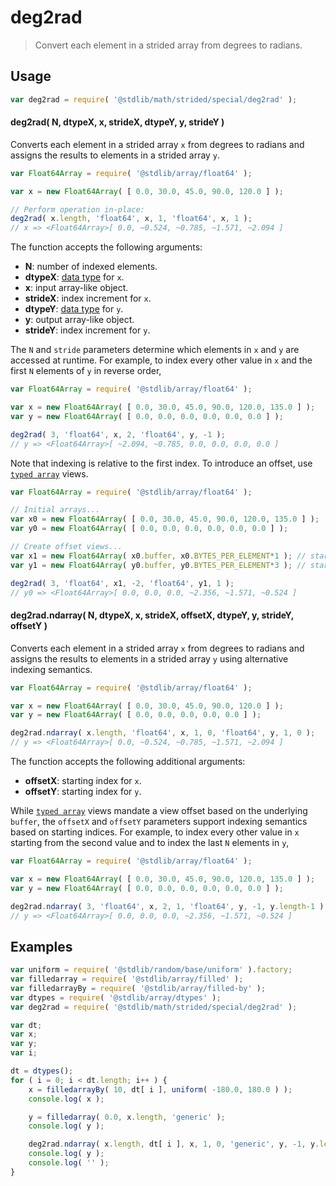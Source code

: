 <!--

@license Apache-2.0

Copyright (c) 2021 The Stdlib Authors.

Licensed under the Apache License, Version 2.0 (the "License");
you may not use this file except in compliance with the License.
You may obtain a copy of the License at

   http://www.apache.org/licenses/LICENSE-2.0

Unless required by applicable law or agreed to in writing, software
distributed under the License is distributed on an "AS IS" BASIS,
WITHOUT WARRANTIES OR CONDITIONS OF ANY KIND, either express or implied.
See the License for the specific language governing permissions and
limitations under the License.

-->

# deg2rad

> Convert each element in a strided array from degrees to radians.

<section class="intro">

</section>

<!-- /.intro -->

<section class="usage">

## Usage

```javascript
var deg2rad = require( '@stdlib/math/strided/special/deg2rad' );
```

#### deg2rad( N, dtypeX, x, strideX, dtypeY, y, strideY )

Converts each element in a strided array `x` from degrees to radians and assigns the results to elements in a strided array `y`.

```javascript
var Float64Array = require( '@stdlib/array/float64' );

var x = new Float64Array( [ 0.0, 30.0, 45.0, 90.0, 120.0 ] );

// Perform operation in-place:
deg2rad( x.length, 'float64', x, 1, 'float64', x, 1 );
// x => <Float64Array>[ 0.0, ~0.524, ~0.785, ~1.571, ~2.094 ]
```

The function accepts the following arguments:

-   **N**: number of indexed elements.
-   **dtypeX**: [data type][@stdlib/strided/dtypes] for `x`.
-   **x**: input array-like object.
-   **strideX**: index increment for `x`.
-   **dtypeY**: [data type][@stdlib/strided/dtypes] for `y`.
-   **y**: output array-like object.
-   **strideY**: index increment for `y`.

The `N` and `stride` parameters determine which elements in `x` and `y` are accessed at runtime. For example, to index every other value in `x` and the first `N` elements of `y` in reverse order,

```javascript
var Float64Array = require( '@stdlib/array/float64' );

var x = new Float64Array( [ 0.0, 30.0, 45.0, 90.0, 120.0, 135.0 ] );
var y = new Float64Array( [ 0.0, 0.0, 0.0, 0.0, 0.0, 0.0 ] );

deg2rad( 3, 'float64', x, 2, 'float64', y, -1 );
// y => <Float64Array>[ ~2.094, ~0.785, 0.0, 0.0, 0.0, 0.0 ]
```

Note that indexing is relative to the first index. To introduce an offset, use [`typed array`][mdn-typed-array] views.

```javascript
var Float64Array = require( '@stdlib/array/float64' );

// Initial arrays...
var x0 = new Float64Array( [ 0.0, 30.0, 45.0, 90.0, 120.0, 135.0 ] );
var y0 = new Float64Array( [ 0.0, 0.0, 0.0, 0.0, 0.0, 0.0 ] );

// Create offset views...
var x1 = new Float64Array( x0.buffer, x0.BYTES_PER_ELEMENT*1 ); // start at 2nd element
var y1 = new Float64Array( y0.buffer, y0.BYTES_PER_ELEMENT*3 ); // start at 4th element

deg2rad( 3, 'float64', x1, -2, 'float64', y1, 1 );
// y0 => <Float64Array>[ 0.0, 0.0, 0.0, ~2.356, ~1.571, ~0.524 ]
```

#### deg2rad.ndarray( N, dtypeX, x, strideX, offsetX, dtypeY, y, strideY, offsetY )

Converts each element in a strided array `x` from degrees to radians and assigns the results to elements in a strided array `y` using alternative indexing semantics.

```javascript
var Float64Array = require( '@stdlib/array/float64' );

var x = new Float64Array( [ 0.0, 30.0, 45.0, 90.0, 120.0 ] );
var y = new Float64Array( [ 0.0, 0.0, 0.0, 0.0, 0.0 ] );

deg2rad.ndarray( x.length, 'float64', x, 1, 0, 'float64', y, 1, 0 );
// y => <Float64Array>[ 0.0, ~0.524, ~0.785, ~1.571, ~2.094 ]
```

The function accepts the following additional arguments:

-   **offsetX**: starting index for `x`.
-   **offsetY**: starting index for `y`.

While [`typed array`][mdn-typed-array] views mandate a view offset based on the underlying `buffer`, the `offsetX` and `offsetY` parameters support indexing semantics based on starting indices. For example, to index every other value in `x` starting from the second value and to index the last `N` elements in `y`,

```javascript
var Float64Array = require( '@stdlib/array/float64' );

var x = new Float64Array( [ 0.0, 30.0, 45.0, 90.0, 120.0, 135.0 ] );
var y = new Float64Array( [ 0.0, 0.0, 0.0, 0.0, 0.0, 0.0 ] );

deg2rad.ndarray( 3, 'float64', x, 2, 1, 'float64', y, -1, y.length-1 );
// y => <Float64Array>[ 0.0, 0.0, 0.0, ~2.356, ~1.571, ~0.524 ]
```

</section>

<!-- /.usage -->

<section class="notes">

</section>

<!-- /.notes -->

<section class="examples">

## Examples

<!-- eslint no-undef: "error" -->

```javascript
var uniform = require( '@stdlib/random/base/uniform' ).factory;
var filledarray = require( '@stdlib/array/filled' );
var filledarrayBy = require( '@stdlib/array/filled-by' );
var dtypes = require( '@stdlib/array/dtypes' );
var deg2rad = require( '@stdlib/math/strided/special/deg2rad' );

var dt;
var x;
var y;
var i;

dt = dtypes();
for ( i = 0; i < dt.length; i++ ) {
    x = filledarrayBy( 10, dt[ i ], uniform( -180.0, 180.0 ) );
    console.log( x );

    y = filledarray( 0.0, x.length, 'generic' );
    console.log( y );

    deg2rad.ndarray( x.length, dt[ i ], x, 1, 0, 'generic', y, -1, y.length-1 );
    console.log( y );
    console.log( '' );
}
```

</section>

<!-- /.examples -->

<!-- Section for related `stdlib` packages. Do not manually edit this section, as it is automatically populated. -->

<section class="related">

</section>

<!-- /.related -->

<!-- Section for all links. Make sure to keep an empty line after the `section` element and another before the `/section` close. -->

<section class="links">

[mdn-typed-array]: https://developer.mozilla.org/en-US/docs/Web/JavaScript/Reference/Global_Objects/TypedArray

[@stdlib/strided/dtypes]: https://github.com/stdlib-js/stdlib/tree/develop/lib/node_modules/%40stdlib/strided/dtypes

</section>

<!-- /.links -->

